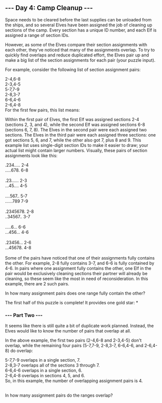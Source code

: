## --- Day 4: Camp Cleanup ---
Space needs to be cleared before the last supplies can be unloaded from the ships, and so several Elves have been assigned the job of cleaning up sections of the camp. Every section has a unique ID number, and each Elf is assigned a range of section IDs.

However, as some of the Elves compare their section assignments with each other, they've noticed that many of the assignments overlap. To try to quickly find overlaps and reduce duplicated effort, the Elves pair up and make a big list of the section assignments for each pair (your puzzle input).

For example, consider the following list of section assignment pairs:

2-4,6-8<br />
2-3,4-5<br />
5-7,7-9<br />
2-8,3-7<br />
6-6,4-6<br />
2-6,4-8<br />
For the first few pairs, this list means:<br />

Within the first pair of Elves, the first Elf was assigned sections 2-4 (sections 2, 3, and 4), while the second Elf was assigned sections 6-8 (sections 6, 7, 8).
The Elves in the second pair were each assigned two sections.
The Elves in the third pair were each assigned three sections: one got sections 5, 6, and 7, while the other also got 7, plus 8 and 9.
This example list uses single-digit section IDs to make it easier to draw; your actual list might contain larger numbers. Visually, these pairs of section assignments look like this:

.234.....  2-4<br />
.....678.  6-8<br />
<br />
.23......  2-3<br />
...45....  4-5<br />
<br />
....567..  5-7<br />
......789  7-9<br />
<br />
.2345678.  2-8<br />
..34567..  3-7<br />
<br />
.....6...  6-6<br />
...456...  4-6<br />
<br />
.23456...  2-6<br />
...45678.  4-8<br /><br />
Some of the pairs have noticed that one of their assignments fully contains the other. For example, 2-8 fully contains 3-7, and 6-6 is fully contained by 4-6. In pairs where one assignment fully contains the other, one Elf in the pair would be exclusively cleaning sections their partner will already be cleaning, so these seem like the most in need of reconsideration. In this example, there are 2 such pairs.

In how many assignment pairs does one range fully contain the other?

The first half of this puzzle is complete! It provides one gold star: *

### --- Part Two ---
It seems like there is still quite a bit of duplicate work planned. Instead, the Elves would like to know the number of pairs that overlap at all.

In the above example, the first two pairs (2-4,6-8 and 2-3,4-5) don't overlap, while the remaining four pairs (5-7,7-9, 2-8,3-7, 6-6,4-6, and 2-6,4-8) do overlap:

5-7,7-9 overlaps in a single section, 7.<br />
2-8,3-7 overlaps all of the sections 3 through 7.<br />
6-6,4-6 overlaps in a single section, 6.<br />
2-6,4-8 overlaps in sections 4, 5, and 6.<br />
So, in this example, the number of overlapping assignment pairs is 4.<br /><br />

In how many assignment pairs do the ranges overlap?